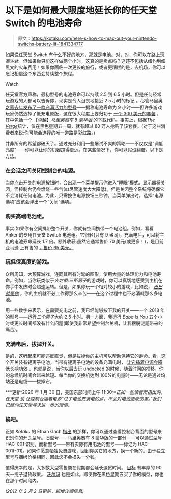 # 以下是如何最大限度地延长你的任天堂 Switch 的电池寿命

> 原文：<https://kotaku.com/here-s-how-to-max-out-your-nintendo-switchs-battery-lif-1841334717>

如果说任天堂 Switch 有什么不好的地方，那就是电池。对，对，你可以在路上玩*塞尔达*。但如果你只能这样做两个小时，这真的是卖点吗？这还不包括从纽约到纽黑文的火车费用！如果你面临一次更长的旅行，或者更糟糕的是，去机场，你可以忘记相信这个东西会持续整个旅程。

Watch

任天堂官方声称，最初型号的电池寿命可以持续 2.5 到 6.5 小时。但是任何经常玩游戏的人都可以告诉你，现实是令人沮丧地接近 2.5 小时的标记 。尽管马里奥 [之家去年发布了一款充满活力的型号](https://kotaku.com/nintendo-releasing-new-switch-model-with-a-better-batte-1836444569)——据称电池寿命为 9 小时——但许多游戏玩家仍然选择了低充电原版，这在很大程度上要归功于 [一个 300 美元的套装](https://kotaku.com/buyer-beware-nintendos-black-friday-switch-bundle-is-t-1840069721) ，其中包括一个 [【卓越】*马里奥赛车 8 豪华版*](https://kotaku.com/mario-kart-8-deluxe-the-kotaku-review-1794746789) 的下载代码。事实上，根据[*The Verge*](https://www.theverge.com/2019/12/4/20995584/nintendo-switch-best-sales-week-black-friday)统计，仅在黑色星期五一周，就有超过 80 万人抢购了该套餐。(对于这些消费者来说:你可能会选择的唯一道路是彩虹路。)

并非所有的希望都破灭了。通过充分利用一些屡试不爽的策略——不仅仅是“调低亮度”——你可以让你的机器跑得更远。在某些情况下，你可以假设翻倍。以下是方法。

### 在会话之间关闭控制台的电源。

当你点击开关的电源按钮时，会出现一个菜单提示你进入“睡眠”模式。显示器将关闭，但控制台仍会燃烧一些气体(尽管速度大大降低)。但是关闭整个系统将确保它不会消耗任何电池。为此，只需按住电源按钮三秒钟。当菜单弹出时，选择“电源选项”应该会弹出一个“关闭”选项。

### **购买高端电池组。**

事实:如果你有空间携带整个开关，你就有空间携带一个电池组。例如，看看 Anker 的专用任天堂 Switch 电池组。它很轻(只有 9 盎司)，充满电后，可以将主机的电池寿命延长 1.7 倍。额外收获:虽然它通常售价 70 美元(或更多！)，是目前亚马逊 上有售的 [，售价 65 美元。](https://www.amazon.com/Delivery-PowerCore-Nintendo-Official-13400mAh-Portable/dp/B07DMFL3SJ/ref=sr_1_2?asc_campaign=InlineText&asc_refurl=https://kotaku.com/here-s-how-to-max-out-your-nintendo-switchs-battery-lif-1841334717&asc_source=&keywords=anker+switch&qid=1576522336&sr=8-2&tag=kinjakotakulink-20&th=1)

### 玩低保真度的游戏。

众所周知，大预算游戏，连同其所有时髦的图形，使用大量的处理能力和电池寿命。例如，当你玩类似于*火之徽:三所房子*的游戏时，你可以真切地感受到主机在你手中发热时会超速运转。但是，如果你玩一个相对较小的游戏，比如说， [*巴巴就是你*](https://kotaku.com/baba-is-you-is-a-brilliant-puzzle-game-1833543218) ，你的主机就不必工作得那么辛苦——在这个过程中也不必消耗那么多电池。

用一些数字来表示，在需要充电之前，我已经能够按下我的开关——一个 2018 年的型号——运行*三个房子*大约 2.5 小时。另一方面，我运行 *Baba Is You* 五个小时或更长时间都没有什么问题(即使我非常希望控制台关机，让我摆脱谜题带来的痛苦)。

### 充满电后，拔掉开关。

是的，这听起来可能违反直觉，但是拔掉你的主机可以帮助保持它的寿命。看，这个开关装有锂离子电池。当带有锂离子电池的设备充满电时， [让它插着电源会降低长期功效](https://batteryuniversity.com/learn/article/charging_lithium_ion_batteries) 。也就是说，当你以后去玩 undocked 的时候，随着时间的推移，你的总续航时间会越来越短。每当你的交换机达到 100%的电量时——无论是通过坞站还是电缆——拔掉它。

***更新:2020 年 1 月 30 日，美国东部时间上午 11:30:**正如一些读者所指出的，任天堂* [*说*](https://en-americas-support.nintendo.com/app/answers/detail/a_id/22746/~/inquiries-about-leaving-the-nintendo-switch-console-docked) *让控制台插着电源“过了电池充满电的点，不会对电池造成伤害。”我们已经向任天堂寻求进一步的澄清。*

### **换吧。**

正如 *Kotaku* 的 Ethan Gach [指出](https://kotaku.com/buyer-beware-nintendos-black-friday-switch-bundle-is-t-1840069721) 的那样，你可以通过查看控制台背面的型号来识别你的开关型号。旧型号——马里奥赛车 8 豪华版的一部分——可以通过型号 HAC-001 识别，而新型号——带有实际有用电池的型号——标记为 HAC-001(-01)。如果你愿意牺牲免费游戏，回到你买它的地方，换一个新的。由于独立型号与捆绑价格相同，因此您不会损失一分钱。

值得庆幸的是，大多数大型零售商在假期都会延长退货时间。 [目标](http://help.target.com/help/subcategoryarticle?childcat=Return+policy&parentcat=Returns+%26+Exchanges&searchQuery=search+help) 有丰厚的 90 天一揽子退货政策。 [沃尔玛](https://help.walmart.com/app/answers/detail/a_id/3228/~/returns%2C-replacements-and-refunds) 也是如此。即使你在黑色星期五买了你的模型，你也在那个时间段内。

*(2012 年 3 月 3 日更新，新增详细信息)*